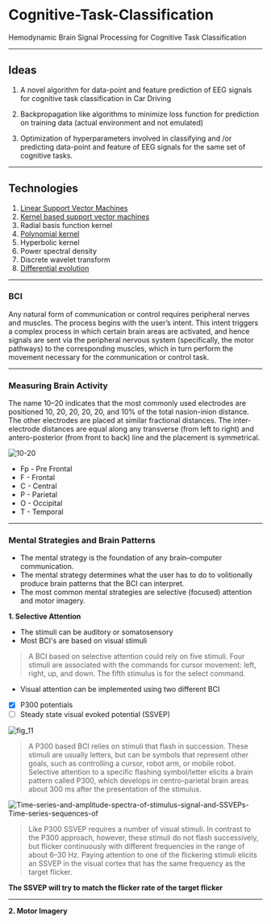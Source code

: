 # Cognitive-Task-Classification
Hemodynamic Brain Signal Processing for Cognitive Task Classification
- - - - 
## Ideas

1. A novel algorithm for data-point and feature prediction of  EEG signals for cognitive task classification in Car Driving

2. Backpropagation like algorithms to minimize loss function for prediction on training data (actual environment and not emulated)

3.  Optimization of hyperparameters involved in classifying and /or predicting data-point and feature of EEG signals for the same set of cognitive tasks.

- - - -

## Technologies 

1. [Linear Support Vector Machines](https://youtu.be/g8D5YL6cOSE)
2. [Kernel based support vector machines](https://link.springer.com/chapter/10.1007/978-3-319-41063-0_5)
3. Radial basis function kernel
4. [Polynomial kernel](https://data-flair.training/blogs/svm-kernel-functions/)
5. Hyperbolic kernel
6. Power spectral density 
7. Discrete wavelet transform 
8. [Differential evolution](https://www.mathworks.com/matlabcentral/fileexchange/18593-differential-evolution) 
- - - - 

### BCI

Any natural form of communication or control requires peripheral nerves and muscles.
The process begins with the user’s intent. This intent triggers a complex
process in which certain brain areas are activated, and hence signals are sent via
the peripheral nervous system (specifically, the motor pathways) to the corresponding
muscles, which in turn perform the movement necessary for the communication
or control task.
- - - - 
### Measuring Brain Activity

The name 10–20 indicates that the most
commonly used electrodes are positioned 10, 20, 20, 20, 20, and 10% of the total
nasion-inion distance. The other electrodes are placed at similar fractional distances.
The inter-electrode distances are equal along any transverse (from left to right) and
antero-posterior (from front to back) line and the placement is symmetrical.

![10-20](https://user-images.githubusercontent.com/44690292/61197021-22570180-a6f0-11e9-801c-1c447b24afc9.png)


* Fp - Pre Frontal
* F - Frontal
* C - Central
* P - Parietal
* O - Occipital
* T - Temporal

- - - - 

### Mental Strategies and Brain Patterns

* The mental strategy is the foundation of any brain–computer
communication.
* The mental strategy determines what the user has to do to volitionally
produce brain patterns that the BCI can interpret.
* The most common
mental strategies are selective (focused) attention and motor imagery.

**1. Selective Attention**
* The stimuli can be auditory or somatosensory
* Most BCI's are based on visual stimuli

>A BCI based on selective attention could rely on five stimuli.
Four stimuli are associated with the commands for cursor movement: left, right, up,
and down. The fifth stimulus is for the select command.

* Visual attention can be implemented using two different BCI

- [x] P300 potentials
- [ ] Steady state visual evoked potential (SSVEP)

![fig_11](https://user-images.githubusercontent.com/44690292/61197626-af4f8a00-a6f3-11e9-93db-976f9ee8ff17.gif)


>A P300 based BCI relies on stimuli that flash in succession. These stimuli are
usually letters, but can be symbols that represent other goals, such as controlling a
cursor, robot arm, or mobile robot. Selective attention to a specific flashing
symbol/letter elicits a brain pattern called P300, which develops in centro-parietal
brain areas about 300 ms after the presentation of the stimulus.

![Time-series-and-amplitude-spectra-of-stimulus-signal-and-SSVEPs-Time-series-sequences-of](https://user-images.githubusercontent.com/44690292/61197983-3c471300-a6f5-11e9-969f-476ff93f1d03.png)

> Like P300 SSVEP requires a number of visual stimuli. 
> In contrast to the P300 approach, however, these stimuli
do not flash successively, but flicker continuously with different frequencies in
the range of about 6–30 Hz. Paying attention to one of the flickering stimuli elicits
an SSVEP in the visual cortex that has the same frequency as the target
flicker.

**The SSVEP will try to match the flicker rate of the target flicker**
- - - -

**2. Motor Imagery**





